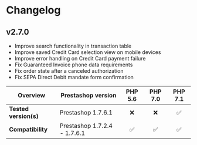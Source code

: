 # Changelog

## v2.7.0

* Improve search functionality in transaction table  
* Improve saved Credit Card selection view on mobile devices  
* Improve error handling on Credit Card payment failure  
* Fix Guaranteed Invoice phone data requirements  
* Fix order state after a canceled authorization  
* Fix SEPA Direct Debit mandate form confirmation  

|  Overview             | Prestashop version            | PHP 5.6   | PHP 7.0   | PHP 7.1 |  
|-----------------------|-------------------------------|:---------:|:---------:|:-------:|  
| **Tested version(s)** | Prestashop 1.7.6.1            | :x:       | :x:       | &#9989; |  
| **Compatibility**     | Prestashop 1.7.2.4 - 1.7.6.1  | &#9989;   | &#9989;   | &#9989; |  
